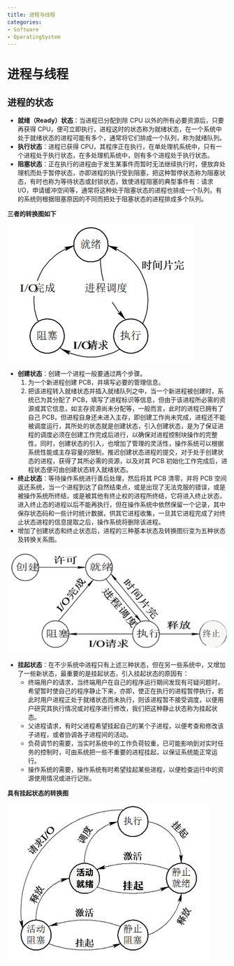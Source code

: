 ```yaml
---
title: 进程与线程
categories:
- Software
- OperatingSystem
---
```

# 进程与线程

## 进程的状态

- **就绪（Ready）状态**：当进程已分配到除 CPU 以外的所有必要资源后，只要再获得 CPU，便可立即执行，进程这时的状态称为就绪状态，在一个系统中处于就绪状态的进程可能有多个，通常将它们排成一个队列，称为就绪队列。
- **执行状态**：进程已获得 CPU，其程序正在执行，在单处理机系统中，只有一个进程处于执行状态，在多处理机系统中，则有多个进程处于执行状态。
- **阻塞状态**：正在执行的进程由于发生某事件而暂时无法继续执行时，便放弃处理机而处于暂停状态，亦即进程的执行受到阻塞，把这种暂停状态称为阻塞状态，有时也称为等待状态或封锁状态，致使进程阻塞的典型事件有：请求 I/O，申请缓冲空间等，通常将这种处于阻塞状态的进程也排成一个队列，有的系统则根据阻塞原因的不同而把处于阻塞状态的进程排成多个队列。

**三者的转换图如下**

<img src="https://raw.githubusercontent.com/LuShan123888/Files/main/Pictures/20210611123413.png" alt="img" style="zoom:50%;" />

- **创建状态**：创建一个进程一般要通过两个步骤。
    1. 为一个新进程创建 PCB，并填写必要的管理信息。
    2. 把该进程转入就绪状态并插入就绪队列之中，当一个新进程被创建时，系统已为其分配了 PCB，填写了进程标识等信息，但由于该进程所必需的资源或其它信息，如主存资源尚未分配等，一般而言，此时的进程已拥有了自己 PCB，但进程自身还未进入主存，即创建工作尚未完成，进程还不能被调度运行，其所处的状态就是创建状态，引入创建状态，是为了保证进程的调度必须在创建工作完成后进行，以确保对进程控制块操作的完整性，同时，创建状态的引入，也增加了管理的灵活性，操作系统可以根据系统性能或主存容量的限制，推迟创建状态进程的提交，对于处于创建状态的进程，获得了其所必需的资源，以及对其 PCB 初始化工作完成后，进程状态便可由创建状态转入就绪状态。
- **终止状态**：等待操作系统进行善后处理，然后将其 PCB 清零，并将 PCB 空间返还系统，当一个进程到达了自然结束点，或是出现了无法克服的错误，或是被操作系统所终结，或是被其他有终止权的进程所终结，它将进入终止状态，进入终止态的进程以后不能再执行，但在操作系统中依然保留一个记录，其中保存状态码和一些计时统计数据，供其它进程收集，一旦其它进程完成了对终止状态进程的信息提取之后，操作系统将删除该进程。
- 增加了创建状态和终止状态后，进程的三种基本状态及转换图衍变为五种状态及转换关系图。

<img src="https://raw.githubusercontent.com/LuShan123888/Files/main/Pictures/20210611123448.png" alt="img" style="zoom:50%;" />

- **挂起状态**：在不少系统中进程只有上述三种状态，但在另一些系统中，又增加了一些新状态，最重要的是挂起状态，引入挂起状态的原因有：
    -  终端用户的请求，当终端用户在自己的程序运行期间发现有可疑问题时，希望暂时使自己的程序静止下来，亦即，使正在执行的进程暂停执行，若此时用户进程正处于就绪状态而未执行，则该进程暂不接受调度，以便用户研究其执行情况或对程序进行修改，我们把这种静止状态称为挂起状态。
    -  父进程请求，有时父进程希望挂起自己的某个子进程，以便考查和修改该子进程，或者协调各子进程间的活动。
    -  负荷调节的需要，当实时系统中的工作负荷较重，已可能影响到对实时任务的控制时，可由系统把一些不重要的进程挂起，以保证系统能正常运行。
    -  操作系统的需要，操作系统有时希望挂起某些进程，以便检查运行中的资源使用情况或进行记账。

**具有挂起状态的转换图**

<img src="https://raw.githubusercontent.com/LuShan123888/Files/main/Pictures/20210611123425.jpeg" alt="img" style="zoom:50%;" />